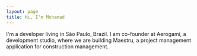 ```yaml
---
layout: page
title: Hi, I'm Mohamad
---
```


I'm a developer living in São Paulo, Brazil. I am co-founder at Aerogami, a development studio, where we are building Maestru, a project management application for construction management.
